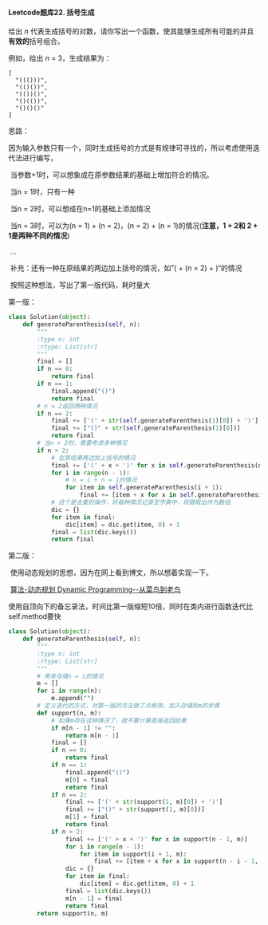 #### Leetcode题库22. 括号生成

给出 *n* 代表生成括号的对数，请你写出一个函数，使其能够生成所有可能的并且**有效的**括号组合。

例如，给出 *n* = 3，生成结果为：

```
[
  "((()))",
  "(()())",
  "(())()",
  "()(())",
  "()()()"
]
```

思路：

​	因为输入参数只有一个，同时生成括号的方式是有规律可寻找的，所以考虑使用迭代法进行编写，

​	当参数+1时，可以想象成在原参数结果的基础上增加符合的情况。

​	当n = 1时，只有一种

​	当n = 2时，可以想成在n=1的基础上添加情况

​	当n = 3时，可以为(n = 1) + (n = 2)，(n = 2) + (n = 1)的情况(**注意，1 + 2和 2 + 1是两种不同的情况**)

​	...

​	补充：还有一种在原结果的两边加上括号的情况，如”( + (n = 2) + )“的情况

​	按照这种想法，写出了第一版代码，耗时量大

第一版：

```python
class Solution(object):
    def generateParenthesis(self, n):
        """
        :type n: int
        :rtype: List[str]
        """
        final = []
        if n == 0:
            return final
        if n == 1:
            final.append("()")
            return final
        # n = 2返回两种情况
        if n == 2:
            final += ['(' + str(self.generateParenthesis(1)[0]) + ')']
            final += ["()" + str(self.generateParenthesis(1)[0])]
            return final
        # 当n > 2时，需要考虑多种情况
        if n > 2:
            # 在原结果两边加上括号的情况
            final += ['(' + x + ')' for x in self.generateParenthesis(n - 1)]
            for i in range(n - 1):
                # n = i + n = j的情况
                for item in self.generateParenthesis(i + 1):
                    final += [item + x for x in self.generateParenthesis(n - i - 1)]
            # 这个是去重的操作，将每种情况记录至字典中，将键取出作为数组
            dic = {}
            for item in final:
                dic[item] = dic.get(item, 0) + 1
            final = list(dic.keys())
            return final
```

第二版：

​	使用动态规划的思想，因为在网上看到博文，所以想着实现一下。

​	[算法-动态规划 Dynamic Programming--从菜鸟到老鸟](https://blog.csdn.net/u013309870/article/details/75193592)

​	使用自顶向下的备忘录法，时间比第一版缩短10倍，同时在类内进行函数迭代比self.method要快

```python
class Solution(object):
    def generateParenthesis(self, n):
        """
        :type n: int
        :rtype: List[str]
        """
        # 用来存储n = i的情况
        m = []
        for i in range(n):
            m.append("")
		# 定义迭代的方式，对第一版的方法做了点修改，加入存储到m的步骤
        def support(n, m):
            # 如果m存在这种情况了，就不要计算直接返回结果
            if m[n - 1] != "":
                return m[n - 1]
            final = []
            if n == 0:
                return final
            if n == 1:
                final.append("()")
                m[0] = final
                return final
            if n == 2:
                final += ['(' + str(support(1, m)[0]) + ')']
                final += ["()" + str(support(1, m)[0])]
                m[1] = final
                return final
            if n > 2:
                final += ['(' + x + ')' for x in support(n - 1, m)]
                for i in range(n - 1):
                    for item in support(i + 1, m):
                        final += [item + x for x in support(n - i - 1, m)]
                dic = {}
                for item in final:
                    dic[item] = dic.get(item, 0) + 1
                final = list(dic.keys())
                m[n - 1] = final
                return final
        return support(n, m)
```



